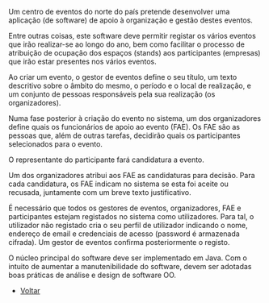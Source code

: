 Um centro de eventos do norte do país pretende desenvolver uma aplicação (de software) de apoio à organização e gestão destes eventos.

Entre outras coisas, este software deve permitir registar os vários eventos que irão realizar-se ao longo do ano, bem como facilitar o processo de atribuição de ocupação dos espaços (stands) aos participantes (empresas) que irão estar presentes nos vários eventos.

Ao criar um evento, o gestor de eventos define o seu título, um texto descritivo sobre o âmbito do mesmo, o período e o local de realização, e um conjunto de pessoas responsáveis pela sua realização (os organizadores).

Numa fase posterior à criação do evento no sistema, um dos organizadores define quais os funcionários de apoio ao evento (FAE). Os FAE são as pessoas que, além de outras tarefas, decidirão quais os participantes selecionados para o evento.

O representante do participante fará candidatura a evento.

Um dos organizadores atribui aos FAE as candidaturas para decisão. Para cada candidatura, os FAE indicam no sistema se esta foi aceite ou recusada, juntamente com um breve texto justificativo.

É necessário que todos os gestores de eventos, organizadores, FAE e participantes estejam registados no sistema como utilizadores. Para tal, o utilizador não registado cria o seu perfil de utilizador indicando o nome, endereço de email e credenciais de acesso (password é armazenada cifrada). Um gestor de eventos confirma posteriormente o registo.

O núcleo principal do software deve ser implementado em Java. Com o intuito de aumentar a manutenibilidade do software, devem ser adotadas boas práticas de análise e design de software OO.


 * [Voltar](https://bitbucket.org/mfSimoes/projeto-esoft-pprog-2016-2017/wiki/Itera%C3%A7%C3%A3o%201/Home)